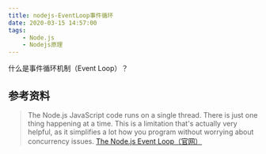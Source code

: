 ```yaml
---
title: nodejs-EventLoop事件循环
date: 2020-03-15 14:57:00
tags:
    - Node.js
    - Nodejs原理
---
```





什么是事件循环机制（Event Loop）？



## 参考资料
>The Node.js JavaScript code runs on a single thread. There is just one thing happening at a time.
This is a limitation that's actually very helpful, as it simplifies a lot how you program without worrying about concurrency issues.
[The Node.js Event Loop（官网）](https://nodejs.dev/the-nodejs-event-loop)


